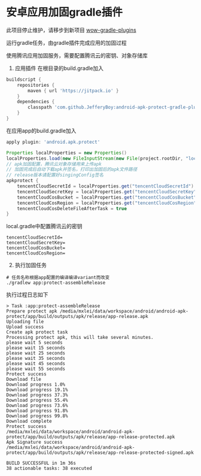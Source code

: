 # 安卓应用加固gradle插件

此项目停止维护，请移步到新项目 [wow-gradle-plugins](https://github.com/JefferyBoy/wow-gradle-plugins)


运行gradle任务，由gradle插件完成应用的加固过程

使用腾讯应用加固服务，需要配置腾讯云的密钥、对象存储库

1. 应用插件 在根目录的build.gradle加入

```groovy
buildscript {
    repositories {
        maven { url 'https://jitpack.io' }
    }
    dependencies {
        classpath 'com.github.JefferyBoy:android-apk-protect-gradle-plugin:1.0.1'
    }
}
```

在应用app的build.gradle加入

```groovy
apply plugin: 'android.apk.protect'

Properties localProperties = new Properties()
localProperties.load(new FileInputStream(new File(project.rootDir, "local.properties")));
// apk加固配置，腾讯云对象存储用来上传apk
// 加固完成后自动下载apk并签名，打印出加固后的apk文件路径
// release版本请配置好singingConfig签名
apkprotect {
    tencentCloudSecretId = localProperties.get("tencentCloudSecretId")
    tencentCloudSecretKey = localProperties.get("tencentCloudSecretKey")
    tencentCloudCosBucket = localProperties.get("tencentCloudCosBucket")
    tencentCloudCosRegion = localProperties.get("tencentCloudCosRegion")
    tencentCloudCosDeleteFileAfterTask = true
}
```

local.gradle中配置腾讯云的密钥

```properties
tencentCloudSecretId=
tencentCloudSecretKey=
tencentCloudCosBucket=
tencentCloudCosRegion=
```

2. 执行加固任务

```shell
# 任务名称根据app配置的编译编译variant而改变
./gradlew app:protect-assembleRelease
```

执行过程日志如下

```text
> Task :app:protect-assembleRelease
Prepare protect apk /media/mxlei/data/workspace/android/android-apk-protect/app/build/outputs/apk/release/app-release.apk
Uploading file
Upload success
Create apk protect task
Processing protect apk, this will take several minutes.
please wait 5 seconds
please wait 15 seconds
please wait 25 seconds
please wait 35 seconds
please wait 45 seconds
please wait 55 seconds
Protect success
Download file
Download progress 1.0%
Download progress 19.1%
Download progress 37.3%
Download progress 55.4%
Download progress 73.6%
Download progress 91.8%
Download progress 99.8%
Download complete
Protect success
/media/mxlei/data/workspace/android/android-apk-protect/app/build/outputs/apk/release/app-release-protected.apk
Apk Signature success
/media/mxlei/data/workspace/android/android-apk-protect/app/build/outputs/apk/release/app-release-protected-signed.apk

BUILD SUCCESSFUL in 1m 36s
38 actionable tasks: 38 executed
```
